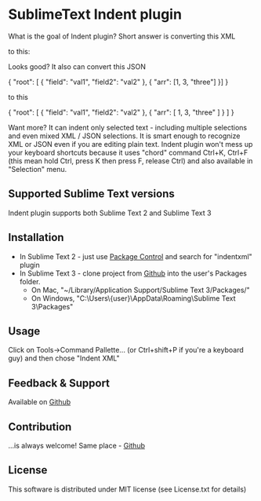 # SublimeText Indent plugin

<p>What is the goal of Indent plugin? Short answer is converting this XML</p>
    <root><node attr="1" attr2="4"><node /></node></root>
<p>to this: </p>
    <root>
        <node attr="1" attr2="4">
		    <node/>
	    </node>
    </root>

<p>Looks good? It also can convert this JSON</p>
    { "root": [ { "field": "val1", "field2": "val2" }, { "arr": [1, 3, "three"] }] }
<p>to this</p>
    {
        "root": [
            {
                "field": "val1",
                "field2": "val2"
            },
            {
                "arr": [
                    1,
                    3,
                    "three"
                ]
            }
        ]
    }
    
<p>Want more? It can indent only selected text - including multiple selections and even mixed XML / JSON selections. It is smart enough to recognize XML or JSON even if you are editing plain text. Indent plugin won't mess up your keyboard shortcuts because it uses "chord" command Ctrl+K, Ctrl+F (this mean hold Ctrl, press K then press F, release Ctrl) and also available in "Selection" menu. </p>

## Supported Sublime Text versions
Indent plugin supports both Sublime Text 2 and Sublime Text 3

## Installation
 - In Sublime Text 2 - just use [Package Control](http://wbond.net/sublime_packages/package_control) and search for "indentxml" plugin
 - In Sublime Text 3 - clone project from [Github](https://github.com/alek-sys/sublimetext_indentxml.git) into the user's Packages folder.
    - On Mac, "~/Library/Application Support/Sublime Text 3/Packages/"
    - On Windows, "C:\Users\\{user}\AppData\Roaming\Sublime Text 3\Packages"

## Usage ##
Click on Tools->Command Pallette... (or Ctrl+shift+P if you're a keyboard guy) and then chose "Indent XML"

## Feedback & Support
Available on [Github](https://github.com/alek-sys/sublimetext_indentxml)

## Contribution
...is always welcome! Same place - [Github](https://github.com/alek-sys/sublimetext_indentxml)

## License
This software is distributed under MIT license (see License.txt for details)
